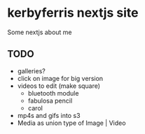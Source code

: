# kerbyferris nextjs site

Some nextjs about me

## TODO

- galleries?
- click on image for big version
- videos to edit (make square)
  - bluetooth module
  - fabulosa pencil
  - carol
- mp4s and gifs into s3
- Media as union type of Image | Video
